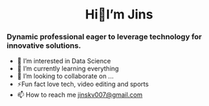 # <center>Hi👋I’m Jins</center>
### Dynamic professional eager to leverage technology for innovative solutions. 

- 👀 I’m interested in Data Science
- 🌱 I’m currently learning everything
- 💞️ I’m looking to collaborate on ...
- ⚡Fun fact love tech, video editing and sports
- 📫 How to reach me jinskv007@gmail.com


<!---
jinskvarghese/jinskvarghese is a ✨ special ✨ repository because its `README.md` (this file) appears on your GitHub profile.
You can click the Preview link to take a look at your changes.
--->
